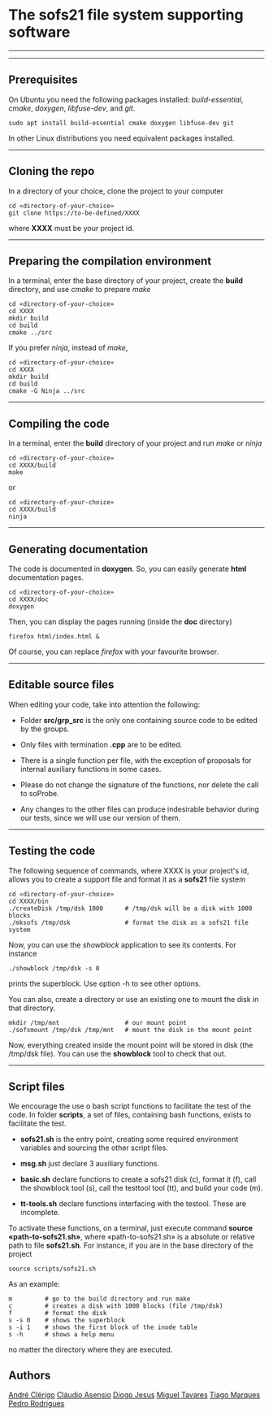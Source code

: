 # The **sofs21** file system supporting software

******
******

## Prerequisites

On Ubuntu you need the following packages installed: 
_build-essential_, _cmake_, _doxygen_, _libfuse-dev_, and _git_.

```
sudo apt install build-essential cmake doxygen libfuse-dev git
```
In other Linux distributions you need equivalent packages installed.

******

## Cloning the repo

In a directory of your choice, clone the project to your computer

```
cd «directory-of-your-choice»
git clone https://to-be-defined/XXXX
```
where **XXXX** must be your project id.

******

## Preparing the compilation environment

In a terminal, enter the base directory of your project, create the **build** directory,
and use _cmake_ to prepare _make_

```
cd «directory-of-your-choice»
cd XXXX
mkdir build
cd build
cmake ../src
```

If you prefer _ninja_, instead of _make_,

```
cd «directory-of-your-choice»
cd XXXX
mkdir build
cd build
cmake -G Ninja ../src
```

******

## Compiling the code

In a terminal, enter the **build** directory of your project and run _make_ or _ninja_

```
cd «directory-of-your-choice»
cd XXXX/build
make
```
or

```
cd «directory-of-your-choice»
cd XXXX/build
ninja
```
******

## Generating documentation

The code is documented in **doxygen**. So, you can easily generate **html** documentation pages.

```
cd «directory-of-your-choice»
cd XXXX/doc
doxygen
```
Then, you can display the pages running (inside the **doc** directory)

```
firefox html/index.html &
```

Of course, you can replace _firefox_ with your favourite browser.

******

## Editable source files

When editing your code, take into attention the following:

- Folder **src/grp_src** is the only one containing source code to be edited by the groups.

- Only files with termination **.cpp** are to be edited.

- There is a single function per file, with the exception of proposals for internal auxiliary functions in some cases.

- Please do not change the signature of the functions, nor delete the call to soProbe.

- Any changes to the other files can produce indesirable behavior during our tests, since we will use our version of them.

******

## Testing the code

The following sequence of commands, where XXXX is your project's id, allows you to create a support file and format it as a **sofs21** file system

```
cd «directory-of-your-choice»
cd XXXX/bin
./createDisk /tmp/dsk 1000      # /tmp/dsk will be a disk with 1000 blocks
./mksofs /tmp/dsk               # format the disk as a sofs21 file system
```
Now, you can use the _showblock_ application to see its contents.
For instance

```
./showblock /tmp/dsk -s 0
```
prints the superblock. Use option -h to see other options.

You can also, create a directory or use an existing one to mount the disk in that directory.

```
mkdir /tmp/mnt                  # our mount point
./sofsmount /tmp/dsk /tmp/mnt   # mount the disk in the mount point
```
Now, everything created inside the mount point will be stored in disk (the /tmp/dsk file). You can use the **showblock** tool to check that out.

******

## Script files

We encourage the use o bash script functions to facilitate the test of the code.
In folder **scripts**, a set of files, containing bash functions, exists to facilitate the test.

- **sofs21.sh** is the entry point, creating some required environment variables and sourcing the other script files.

- **msg.sh** just declare 3 auxiliary functions.

- **basic.sh** declare functions to create a sofs21 disk \(c), format it (f), call the showblock tool (s), call the testtool tool (tt), and build your code (m).

- **tt-tools.sh** declare functions interfacing with the testool. These are incomplete.

To activate these functions, on a terminal, just execute command **source «path-to-sofs21.sh»**, where «path-to-sofs21.sh» is a absolute or relative path to file **sofs21.sh**.
For instance, if you are in the base directory of the project

```
source scripts/sofs21.sh
```
As an example:

```
m         # go to the build directory and run make
c         # creates a disk with 1000 blocks (file /tmp/dsk)
f         # format the disk
s -s 0    # shows the superblock
s -i 1    # shows the first block of the inode table
s -h      # shows a help menu
```
no matter the directory where they are executed.


## Authors
[André Clérigo](https://github.com/andreclerigo)
[Cláudio Asensio](https://github.com/ClaudioAsensio)
[Diogo Jesus](https://github.com/diogopjesus)
[Miguel Tavares](https://github.com/FastMiguel099)
[Tiago Marques](https://github.com/Tiagura)
[Pedro Rodrigues](https://github.com/pedromtrodrigues)
